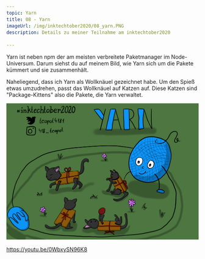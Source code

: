 ```yaml
---
topic: Yarn
title: 08 - Yarn
imageUrl: /img/inktechtober2020/08_yarn.PNG
description: Details zu meiner Teilnahme am inktechtober2020

---
```


Yarn ist neben npm der am meisten verbreitete Paketmanager im Node-Universum. Darum siehst du auf meinem Bild, wie Yarn sich um die Pakete kümmert und sie zusammenhält.

Naheliegend, dass ich Yarn als Wollknäuel gezeichnet habe. Um den Spieß etwas umzudrehen, passt das Wollknäuel auf Katzen auf. Diese Katzen sind "Package-Kittens" also die Pakete, die Yarn verwaltet.

![08 Yarn](/img/inktechtober2020/08_yarn.PNG)

https://youtu.be/0WbxySN96K8
